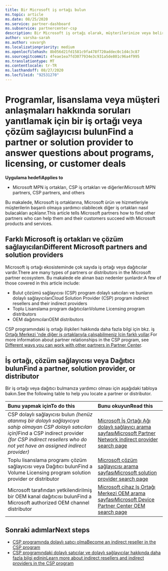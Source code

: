 ```yaml
---
title: Bir Microsoft iş ortağı bulun
ms.topic: article
ms.date: 08/25/2020
ms.service: partner-dashboard
ms.subservice: partnercenter-csp
description: Bir Microsoft iş ortağı olarak, müşterilerinize veya belirli programlarınıza nasıl yardımcı olabileceği hakkında sorularınız olabilir. Yardımcı olabilecek diğer iş ortaklarını bulun.
author: varsha-sarah
ms.author: vavargh
ms.localizationpriority: medium
ms.openlocfilehash: 8b056d21fd1581c9fa478f720addec0c1d4c3c87
ms.sourcegitcommit: 4feae1ea7fd3077934e3c931a5de801c96a4f995
ms.translationtype: MT
ms.contentlocale: tr-TR
ms.lasthandoff: 08/27/2020
ms.locfileid: "92531270"
---
```

# <a name="find-a-partner-or-solution-provider-to-answer-questions-about-programs-licensing-or-customer-deals"></a><span data-ttu-id="852c0-104">Programlar, lisanslama veya müşteri anlaşmaları hakkında soruları yanıtlamak için bir iş ortağı veya çözüm sağlayıcısı bulun</span><span class="sxs-lookup"><span data-stu-id="852c0-104">Find a partner or solution provider to answer questions about programs, licensing, or customer deals</span></span> 

<span data-ttu-id="852c0-105">**Uygulama hedefi**</span><span class="sxs-lookup"><span data-stu-id="852c0-105">**Applies to**</span></span>

- <span data-ttu-id="852c0-106">Microsoft MPN iş ortakları, CSP iş ortakları ve diğerleri</span><span class="sxs-lookup"><span data-stu-id="852c0-106">Microsoft MPN partners, CSP partners, and others</span></span>

<span data-ttu-id="852c0-107">Bu makalede, Microsoft iş ortaklarına, Microsoft ürün ve hizmetleriyle müşterilerin başarılı olmaya yardımcı olabilecek diğer iş ortakları nasıl bulacakları açıklanır.</span><span class="sxs-lookup"><span data-stu-id="852c0-107">This article tells Microsoft partners how to find other partners who can help them and their customers succeed with Microsoft products and services.</span></span>

## <a name="different-microsoft-partners-and-solution-providers"></a><span data-ttu-id="852c0-108">Farklı Microsoft iş ortakları ve çözüm sağlayıcıları</span><span class="sxs-lookup"><span data-stu-id="852c0-108">Different Microsoft partners and solution providers</span></span>

<span data-ttu-id="852c0-109">Microsoft iş ortağı ekosisteminde çok sayıda iş ortağı veya dağıtıcılar vardır.</span><span class="sxs-lookup"><span data-stu-id="852c0-109">There are many types of partners or distributors in the Microsoft partner ecosystem.</span></span> <span data-ttu-id="852c0-110">Bu makalede ele alınan bazı nedenler şunlardır:</span><span class="sxs-lookup"><span data-stu-id="852c0-110">A few of those covered in this article include:</span></span>

- <span data-ttu-id="852c0-111">Bulut çözümü sağlayıcısı (CSP) program dolaylı satıcıları ve bunların dolaylı sağlayıcıları</span><span class="sxs-lookup"><span data-stu-id="852c0-111">Cloud Solution Provider (CSP) program indirect resellers and their indirect providers</span></span>
- <span data-ttu-id="852c0-112">Toplu Lisanslama program dağıtıcıları</span><span class="sxs-lookup"><span data-stu-id="852c0-112">Volume Licensing program distributors</span></span>
- <span data-ttu-id="852c0-113">OEM dağıtımcıları</span><span class="sxs-lookup"><span data-stu-id="852c0-113">OEM distributors</span></span>

<span data-ttu-id="852c0-114">CSP programındaki iş ortağı ilişkileri hakkında daha fazla bilgi için bkz. iş [Ortağı Merkezi 'nde diğer iş ortaklarıyla çalışabilmeniz Için farklı yollar](work-with-other-partners.md).</span><span class="sxs-lookup"><span data-stu-id="852c0-114">For more information about partner relationships in the CSP program, see [Different ways you can work with other partners in Partner Center](work-with-other-partners.md).</span></span>

## <a name="find-a-partner-solution-provider-or-distributor"></a><span data-ttu-id="852c0-115">İş ortağı, çözüm sağlayıcısı veya Dağıtıcı bulun</span><span class="sxs-lookup"><span data-stu-id="852c0-115">Find a partner, solution provider, or distributor</span></span>

<span data-ttu-id="852c0-116">Bir iş ortağı veya dağıtıcı bulmanıza yardımcı olması için aşağıdaki tabloya bakın.</span><span class="sxs-lookup"><span data-stu-id="852c0-116">See the following table to help you locate a partner or distributor.</span></span>

|<span data-ttu-id="852c0-117">Bunu yapmak için</span><span class="sxs-lookup"><span data-stu-id="852c0-117">To do this</span></span>  | <span data-ttu-id="852c0-118">Bunu okuyun</span><span class="sxs-lookup"><span data-stu-id="852c0-118">Read this</span></span>  |
|:------------------|:--------------- |
|<span data-ttu-id="852c0-119">CSP dolaylı sağlayıcısı bulun *(henüz atanmış bir dolaylı sağlayıcıya sahip olmayan CSP dolaylı satıcıları için)*</span><span class="sxs-lookup"><span data-stu-id="852c0-119">Find a CSP indirect provider *(for CSP indirect resellers who do not yet have an assigned indirect provider)*</span></span> | [<span data-ttu-id="852c0-120">Microsoft İş Ortağı Ağı dolaylı sağlayıcı arama sayfası</span><span class="sxs-lookup"><span data-stu-id="852c0-120">Microsoft Partner Network indirect provider search page</span></span>](https://partner.microsoft.com/membership/cloud-solution-provider/find-a-provider)  |
|<span data-ttu-id="852c0-121">Toplu lisanslama programı çözüm sağlayıcısı veya Dağıtıcı bulun</span><span class="sxs-lookup"><span data-stu-id="852c0-121">Find a Volume Licensing program solution provider or distributor</span></span>  | [<span data-ttu-id="852c0-122">Microsoft çözüm sağlayıcısı arama sayfası</span><span class="sxs-lookup"><span data-stu-id="852c0-122">Microsoft solution provider search page</span></span>](https://www.microsoft.com/solution-providers/home)  |
|<span data-ttu-id="852c0-123">Microsoft tarafından yetkilendirilmiş bir OEM kanal dağıtıcısı bulun</span><span class="sxs-lookup"><span data-stu-id="852c0-123">Find a Microsoft authorized OEM channel distributor</span></span>  | [<span data-ttu-id="852c0-124">Microsoft cihaz Iş Ortağı Merkezi OEM arama sayfası</span><span class="sxs-lookup"><span data-stu-id="852c0-124">Microsoft Device Partner Center OEM search page</span></span>](https://devicepartner.microsoft.com/connect/distributor)  |

## <a name="next-steps"></a><span data-ttu-id="852c0-125">Sonraki adımlar</span><span class="sxs-lookup"><span data-stu-id="852c0-125">Next steps</span></span>

- [<span data-ttu-id="852c0-126">CSP programında dolaylı satıcı olma</span><span class="sxs-lookup"><span data-stu-id="852c0-126">Become an indirect reseller in the CSP program</span></span>](https://partner.microsoft.com/licensing)
- [<span data-ttu-id="852c0-127">CSP programındaki dolaylı satıcılar ve dolaylı sağlayıcılar hakkında daha fazla bilgi edinin</span><span class="sxs-lookup"><span data-stu-id="852c0-127">Learn more about indirect resellers and indirect providers in the CSP program</span></span>](work-with-other-partners.md)